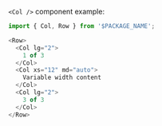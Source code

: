 `<Col />` component example:

```js
import { Col, Row } from '$PACKAGE_NAME';

<Row>
  <Col lg="2">
    1 of 3
  </Col>
  <Col xs="12" md="auto">
    Variable width content
  </Col>
  <Col lg="2">
    3 of 3
  </Col>
</Row>
```
